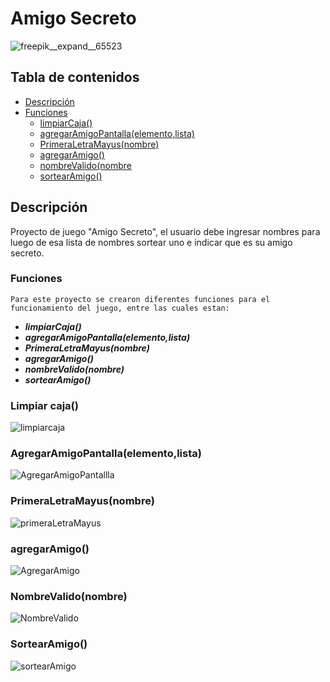 # Amigo Secreto

![freepik__expand__65523](https://github.com/user-attachments/assets/7d48ff75-a6b2-437a-81ef-9b59ceab8d79)

## Tabla de contenidos

- [Descripción](#Descripción)
- [Funciones](#Funciones)
  - [limpiarCaja()](#limpiarCaja())
  - [agregarAmigoPantalla(elemento,lista)](#AgregarAmigoPantalla(elemento,lista))
  - [PrimeraLetraMayus(nombre)](#PrimeraLetraMayus(nombre))
  - [agregarAmigo()](#agregarAmigo())
  - [nombreValido(nombre](#nombreValido(nombre))
  - [sortearAmigo()](#sortearAmigo())
  

## Descripción
 Proyecto de juego "Amigo Secreto", el usuario debe ingresar nombres para luego de esa lista de nombres sortear uno e indicar que es su amigo secreto.

### Funciones

    Para este proyecto se crearon diferentes funciones para el funcionamiento del juego, entre las cuales estan:
- ***limpiarCaja()***
- ***agregarAmigoPantalla(elemento,lista)***
- ***PrimeraLetraMayus(nombre)***
- ***agregarAmigo()***
- ***nombreValido(nombre)***
- ***sortearAmigo()***
  







### Limpiar caja()


![limpiarcaja](https://github.com/user-attachments/assets/e56be8d5-3205-4d77-aa8f-ae647db42348)

### AgregarAmigoPantalla(elemento,lista)
![AgregarAmigoPantallla](https://github.com/user-attachments/assets/8ee6b886-0517-4252-b555-491d1b003caa)

### PrimeraLetraMayus(nombre)

![primeraLetraMayus](https://github.com/user-attachments/assets/dbe98597-f7c5-4091-8f68-56f2852165fe)

### agregarAmigo()

![AgregarAmigo](https://github.com/user-attachments/assets/f060bcab-6455-416d-bf24-9819bc1ba58f)

### NombreValido(nombre)

![NombreValido](https://github.com/user-attachments/assets/4e644bac-486e-479b-bdab-20b631a246ee)


### SortearAmigo()

![sortearAmigo](https://github.com/user-attachments/assets/1257704e-a9cd-4c9e-ab68-d99dfbbdd0a7)


